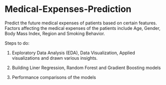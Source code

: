 # Medical-Expenses-Prediction
Predict the future medical expenses of patients based on certain features. Factors affecting the medical  expenses of the patients include Age, Gender, Body Mass Index, Region and Smoking Behavior. 

Steps to do:

1. Exploratory Data Analysis (EDA), Data Visualization, Applied visualizations and drawn various insights. 

2. Building Liner Regression, Random Forest and Gradient Boosting models 

3. Performance comparisons of the models
